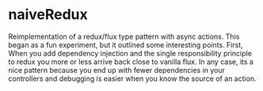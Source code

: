 # naiveRedux
Reimplementation of a redux/flux type pattern with async actions. This began as a fun experiment, but it outlined some interesting points. First, When you add dependency injection and the single responsibility principle to redux you more or less arrive back close to vanilla flux. In any case, its a nice pattern because you end up with fewer dependencies in your controllers and debugging is easier when you know the source of an action.
